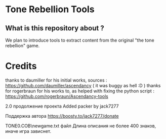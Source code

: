 # Tone Rebellion Tools #

## What is this repository about ? ##
We plan to introduce tools to extract content from the original "the tone rebellion" game.

# Credits #
thanks to daumiller for his initial works, sources : https://github.com/daumiller/ascendancy
( it was buggy as hell :D )
thanks for rogerbraun for his works to, as helped with fixing the python script : https://github.com/rogerbraun/Ascendancy-tools


2.0  продолжение проекта
Added packer by jack7277

Поддержка автора
https://boosty.to/jack7277/donate


TONE0.COB\newgame.txt файл
Длина описания не более 400 знаков, иначе игра зависнет.

